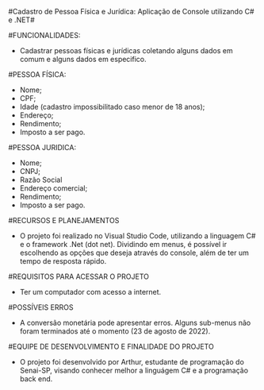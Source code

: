 #Cadastro de Pessoa Física e Jurídica: Aplicação de Console utilizando C# e .NET#

#FUNCIONALIDADES:
- Cadastrar pessoas físicas e jurídicas coletando alguns dados em comum e alguns dados em especifico.

#PESSOA FÍSICA:

- Nome;
- CPF;
- Idade (cadastro impossibilitado caso menor de 18 anos);
- Endereço;
- Rendimento;
- Imposto a ser pago.

#PESSOA JURIDICA:

- Nome;
- CNPJ;
- Razão Social
- Endereço comercial;
- Rendimento;
- Imposto a ser pago.

#RECURSOS E PLANEJAMENTOS

- O projeto foi realizado no Visual Studio Code, utilizando a linguagem C# e o framework .Net (dot net). Dividindo em menus, é possível ir escolhendo as opções que deseja através do console, além de ter um tempo de resposta rápido.

#REQUISITOS PARA ACESSAR O PROJETO

- Ter um computador com acesso a internet.

#POSSÍVEIS ERROS
- A conversão monetária pode apresentar erros. Alguns sub-menus não foram terminados até o momento (23 de agosto de 2022).

#EQUIPE DE DESENVOLVIMENTO E FINALIDADE DO PROJETO
- O projeto foi desenvolvido por Arthur, estudante de programação do Senai-SP, visando conhecer melhor a linguágem C# e a programação back end.
